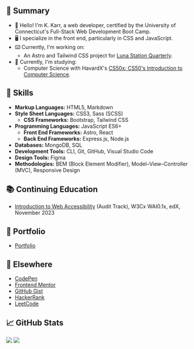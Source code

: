 ## 📝 Summary

- 👋 Hello! I'm K. Karr, a web developer, certified by the University of Connecticut's Full-Stack Web Development Boot Camp.
- 🖥️ I specialize in the front end, particularly in CSS and JavaScript.
- ⌨️ Currently, I'm working on:
  - An Astro and Tailwind CSS project for [Luna Station Quarterly](https://github.com/jenniferlynparsons/lunastationquarterly).
- 📖 Currently, I'm studying:
  - Computer Science with HavardX's [CS50x: CS50's Introduction to Computer Science](https://www.edx.org/learn/computer-science/harvard-university-cs50-s-introduction-to-computer-science).

## 🎨 Skills

- **Markup Languages:** HTML5, Markdown
- **Style Sheet Languages:** CSS3, Sass (SCSS)
   - **CSS Frameworks:** Bootstrap, Tailwind CSS
- **Programming Languages:** JavaScript ES6+
  - **Front End Frameworks:** Astro, React
  - **Back End Frameworks:** Express.js, Node.js
- **Databases:** MongoDB, SQL
- **Development Tools:** CLI, Git, GitHub, Visual Studio Code
- **Design Tools:** Figma
- **Methodologies:** BEM (Block Element Modifier), Model–View–Controller (MVC), Responsive Design

## 📚 Continuing Education

- [Introduction to Web Accessibility](https://www.edx.org/learn/web-accessibility/the-world-wide-web-consortium-w3c-introduction-to-web-accessibility) (Audit Track), W3Cx WAI0.1x, edX, November 2023

## 📁 Portfolio

- [Portfolio](https://kkarrwrites.carrd.co/)

## 🔗 Elsewhere

- [CodePen](https://codepen.io/kkarrwrites)
- [Frontend Mentor](https://www.frontendmentor.io/profile/kkarrwrites)
- [GitHub Gist](https://gist.github.com/kkarrwrites)
- [HackerRank](https://www.hackerrank.com/kkarrwrites)
- [LeetCode](https://leetcode.com/u/kkarrwrites)

## 📈 GitHub Stats

<img src="https://github-readme-stats.vercel.app/api/top-langs?username=kkarrwrites&layout=compact"/>
<img src="https://github-readme-stats.vercel.app/api?username=kkarrwrites&show_icons=true"/>
